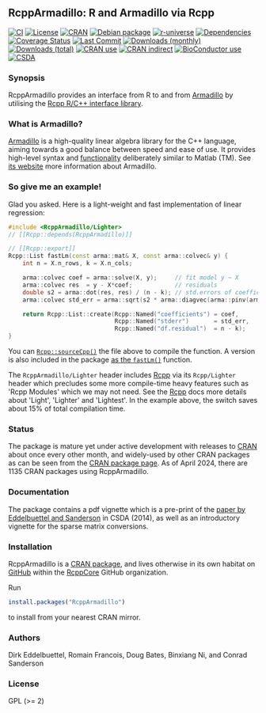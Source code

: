 
## RcppArmadillo: R and Armadillo via Rcpp

[![CI](https://github.com/RcppCore/RcppArmadillo/workflows/ci/badge.svg)](https://github.com/RcppCore/RcppArmadillo/actions?query=workflow%3Aci)
[![License](https://eddelbuettel.github.io/badges/GPL2+.svg)](https://www.gnu.org/licenses/gpl-2.0.html)
[![CRAN](https://www.r-pkg.org/badges/version/RcppArmadillo)](https://cran.r-project.org/package=RcppArmadillo)
[![Debian package](https://img.shields.io/debian/v/r-cran-rcpparmadillo/sid?color=brightgreen)](https://packages.debian.org/sid/r-cran-rcpparmadillo)
[![r-universe](https://rcppcore.r-universe.dev/badges/RcppArmadillo)](https://rcppcore.r-universe.dev/rcpparmadillo)
[![Dependencies](https://tinyverse.netlify.com/badge/RcppArmadillo)](https://cran.r-project.org/package=RcppArmadillo)
[![Coverage Status](https://codecov.io/gh/RcppCore/RcppArmadillo/graph/badge.svg)](https://app.codecov.io/github/RcppCore/RcppArmadillo?branch=master)
[![Last Commit](https://img.shields.io/github/last-commit/RcppCore/RcppArmadillo)](https://github.com/RcppCore/RcppArmadillo)
[![Downloads (monthly)](https://cranlogs.r-pkg.org/badges/RcppArmadillo?color=brightgreen)](https://www.r-pkg.org/pkg/RcppArmadillo)
[![Downloads (total)](https://cranlogs.r-pkg.org/badges/grand-total/RcppArmadillo?color=brightgreen)](https://www.r-pkg.org/pkg/RcppArmadillo)
[![CRAN use](https://jangorecki.gitlab.io/rdeps/RcppArmadillo/CRAN_usage.svg?sanitize=true)](https://cran.r-project.org/package=RcppArmadillo)
[![CRAN indirect](https://jangorecki.gitlab.io/rdeps/RcppArmadillo/indirect_usage.svg?sanitize=true)](https://cran.r-project.org/package=RcppArmadillo)
[![BioConductor use](https://jangorecki.gitlab.io/rdeps/RcppArmadillo/BioC_usage.svg?sanitize=true)](https://cran.r-project.org/package=RcppArmadillo)
[![CSDA](https://img.shields.io/badge/CSDA-10.1016%2Fj.csda.2013.02.005-brightgreen)](https://doi.org/10.1016/j.csda.2013.02.005)

### Synopsis

RcppArmadillo provides an interface from R to and from [Armadillo][armadillo] by utilising the [Rcpp
R/C++ interface library][rcpp].

### What is Armadillo?

[Armadillo][armadillo] is a high-quality linear algebra library for the C++ language, aiming towards
a good balance between speed and ease of use. It provides high-level syntax and
[functionality](https://arma.sourceforge.net/docs.html) deliberately similar to Matlab (TM).  See
[its website][armadillo] more information about Armadillo.

### So give me an example!

Glad you asked. Here is a light-weight and fast implementation of linear regression:

```c++
#include <RcppArmadillo/Lighter>
// [[Rcpp::depends(RcppArmadillo)]]

// [[Rcpp::export]]
Rcpp::List fastLm(const arma::mat& X, const arma::colvec& y) {
    int n = X.n_rows, k = X.n_cols;

    arma::colvec coef = arma::solve(X, y);     // fit model y ~ X
    arma::colvec res  = y - X*coef;            // residuals
    double s2 = arma::dot(res, res) / (n - k); // std.errors of coefficients
    arma::colvec std_err = arma::sqrt(s2 * arma::diagvec(arma::pinv(arma::trans(X)*X)));

    return Rcpp::List::create(Rcpp::Named("coefficients") = coef,
                              Rcpp::Named("stderr")       = std_err,
                              Rcpp::Named("df.residual")  = n - k);
}
```

You can
[`Rcpp::sourceCpp()`](https://cran.r-project.org/package=Rcpp/vignettes/Rcpp-attributes.pdf)
the file above to compile the function.  A version is also included in the
package [as the `fastLm()`](https://github.com/RcppCore/RcppArmadillo/blob/master/R/fastLm.R)
function.

The `RcppArmadillo/Lighter` header includes [Rcpp][rcpp] via its `Rcpp/Lighter` header which
precludes some more compile-time heavy features such as 'Rcpp Modules' which we may not need. See
the [Rcpp][rcpp] docs more details about 'Light', 'Lighter' and 'Lightest'.  In the example above,
the switch saves about 15% of total compilation time.

### Status

The package is mature yet under active development with releases to [CRAN][cran] about once every
other month, and widely-used by other CRAN packages as can be seen from the [CRAN package page][cran
pkg].  As of April 2024, there are 1135 CRAN packages using RcppArmadillo.

### Documentation

The package contains a pdf vignette which is a pre-print of the
[paper by Eddelbuettel and Sanderson](http://dx.doi.org/10.1016/j.csda.2013.02.005)
in CSDA (2014), as well as an introductory vignette for the sparse
matrix conversions.

### Installation

RcppArmadillo is a [CRAN package][cran pkg], and lives otherwise in its own habitat on
[GitHub](https://github.com/RcppCore/RcppArmadillo) within the
[RcppCore](https://github.com/RcppCore) GitHub organization.

Run

```r
install.packages("RcppArmadillo")
```

to install from your nearest CRAN mirror.

### Authors

Dirk Eddelbuettel, Romain Francois, Doug Bates, Binxiang Ni, and Conrad Sanderson

### License

GPL (>= 2)


[armadillo]: https://arma.sourceforge.net
[rcpp]: https://www.rcpp.org
[cran]: https://cran.r-project.org
[cran pkg]: https://cran.r-project.org/package=RcppArmadillo
